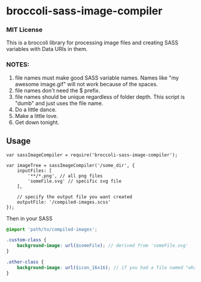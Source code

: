 broccoli-sass-image-compiler
====

### MIT License

This is a broccoli library for processing image files and creating SASS variables with Data URIs in them.

### NOTES:

1. file names must make good SASS variable names. Names like "my awesome image.gif" will not work because of the spaces.
2. file names don't need the $ prefix.
3. file names should be unique regardless of folder depth. This script is "dumb" and just uses the file name.
4. Do a little dance.
5. Make a little love.
6. Get down tonight.

## Usage

```JS
var sassImageCompiler = require('broccoli-sass-image-compiler');

var imageTree = sassImageCompiler('/some_dir', {
	inputFiles: [
		'**/*.png', // all png files
		'someFile.svg' // specific svg file
	],

	// specify the output file you want created
	outputFile: '/compiled-images.scss'
});
```


Then in your SASS

```SCSS
@import 'path/to/compiled-images';

.custom-class {
	background-image: url($someFile); // derived from 'someFile.svg'
}

.other-class {
	background-image: url($icon_16x16); // if you had a file named "whatever/icon_16x16.png"
}
```